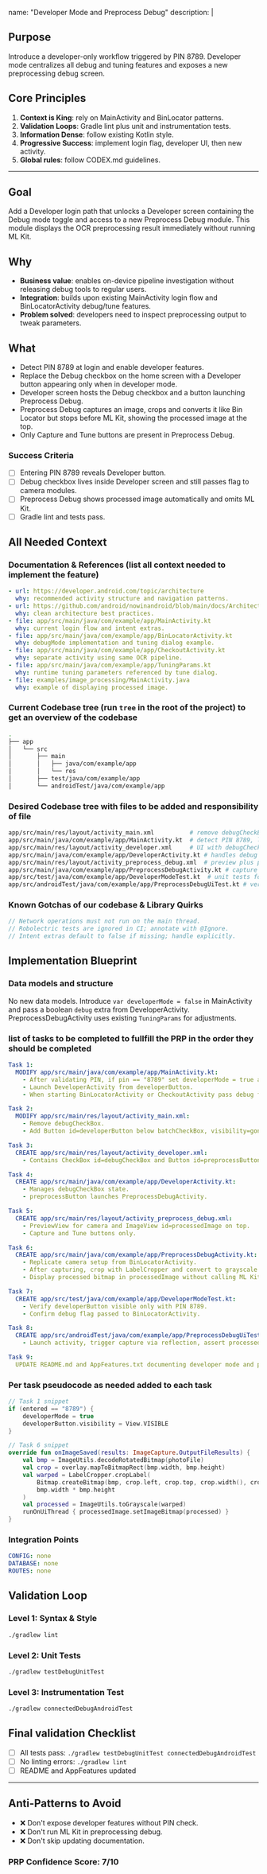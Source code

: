 name: "Developer Mode and Preprocess Debug"
description: |
  ## Purpose
  Introduce a developer-only workflow triggered by PIN 8789. Developer mode centralizes all debug and tuning features and exposes a new preprocessing debug screen.

  ## Core Principles
  1. **Context is King**: rely on MainActivity and BinLocator patterns.
  2. **Validation Loops**: Gradle lint plus unit and instrumentation tests.
  3. **Information Dense**: follow existing Kotlin style.
  4. **Progressive Success**: implement login flag, developer UI, then new activity.
  5. **Global rules**: follow CODEX.md guidelines.
---
## Goal
Add a Developer login path that unlocks a Developer screen containing the Debug mode toggle and access to a new Preprocess Debug module. This module displays the OCR preprocessing result immediately without running ML Kit.
## Why
- **Business value**: enables on-device pipeline investigation without releasing debug tools to regular users.
- **Integration**: builds upon existing MainActivity login flow and BinLocatorActivity debug/tune features.
- **Problem solved**: developers need to inspect preprocessing output to tweak parameters.
## What
- Detect PIN 8789 at login and enable developer features.
- Replace the Debug checkbox on the home screen with a Developer button appearing only when in developer mode.
- Developer screen hosts the Debug checkbox and a button launching Preprocess Debug.
- Preprocess Debug captures an image, crops and converts it like Bin Locator but stops before ML Kit, showing the processed image at the top.
- Only Capture and Tune buttons are present in Preprocess Debug.

### Success Criteria
- [ ] Entering PIN 8789 reveals Developer button.
- [ ] Debug checkbox lives inside Developer screen and still passes flag to camera modules.
- [ ] Preprocess Debug shows processed image automatically and omits ML Kit.
- [ ] Gradle lint and tests pass.
## All Needed Context

### Documentation & References (list all context needed to implement the feature)
```yaml
- url: https://developer.android.com/topic/architecture
  why: recommended activity structure and navigation patterns.
- url: https://github.com/android/nowinandroid/blob/main/docs/ArchitectureLearningJourney.md
  why: clean architecture best practices.
- file: app/src/main/java/com/example/app/MainActivity.kt
  why: current login flow and intent extras.
- file: app/src/main/java/com/example/app/BinLocatorActivity.kt
  why: debugMode implementation and tuning dialog example.
- file: app/src/main/java/com/example/app/CheckoutActivity.kt
  why: separate activity using same OCR pipeline.
- file: app/src/main/java/com/example/app/TuningParams.kt
  why: runtime tuning parameters referenced by tune dialog.
- file: examples/image_processing/MainActivity.java
  why: example of displaying processed image.
```

### Current Codebase tree (run `tree` in the root of the project) to get an overview of the codebase
```bash
.
├── app
│   └── src
│       ├── main
│       │   ├── java/com/example/app
│       │   └── res
│       ├── test/java/com/example/app
│       └── androidTest/java/com/example/app
```

### Desired Codebase tree with files to be added and responsibility of file
```bash
app/src/main/res/layout/activity_main.xml          # remove debugCheckBox, add developerButton
app/src/main/java/com/example/app/MainActivity.kt  # detect PIN 8789, launch DeveloperActivity
app/src/main/res/layout/activity_developer.xml     # UI with debugCheckBox and preprocessButton
app/src/main/java/com/example/app/DeveloperActivity.kt # handles debug flag and navigation
app/src/main/res/layout/activity_preprocess_debug.xml  # preview plus processed ImageView
app/src/main/java/com/example/app/PreprocessDebugActivity.kt # capture and show preprocessed image
app/src/test/java/com/example/app/DeveloperModeTest.kt  # unit tests for login logic
app/src/androidTest/java/com/example/app/PreprocessDebugUiTest.kt # verify processed image shows
```

### Known Gotchas of our codebase & Library Quirks
```kotlin
// Network operations must not run on the main thread.
// Robolectric tests are ignored in CI; annotate with @Ignore.
// Intent extras default to false if missing; handle explicitly.
```

## Implementation Blueprint

### Data models and structure
No new data models. Introduce `var developerMode = false` in MainActivity and pass a boolean `debug` extra from DeveloperActivity. PreprocessDebugActivity uses existing `TuningParams` for adjustments.

### list of tasks to be completed to fullfill the PRP in the order they should be completed
```yaml
Task 1:
  MODIFY app/src/main/java/com/example/app/MainActivity.kt:
    - After validating PIN, if pin == "8789" set developerMode = true and show developerButton.
    - Launch DeveloperActivity from developerButton.
    - When starting BinLocatorActivity or CheckoutActivity pass debug flag stored from DeveloperActivity.

Task 2:
  MODIFY app/src/main/res/layout/activity_main.xml:
    - Remove debugCheckBox.
    - Add Button id=developerButton below batchCheckBox, visibility=gone.

Task 3:
  CREATE app/src/main/res/layout/activity_developer.xml:
    - Contains CheckBox id=debugCheckBox and Button id=preprocessButton.

Task 4:
  CREATE app/src/main/java/com/example/app/DeveloperActivity.kt:
    - Manages debugCheckBox state.
    - preprocessButton launches PreprocessDebugActivity.

Task 5:
  CREATE app/src/main/res/layout/activity_preprocess_debug.xml:
    - PreviewView for camera and ImageView id=processedImage on top.
    - Capture and Tune buttons only.

Task 6:
  CREATE app/src/main/java/com/example/app/PreprocessDebugActivity.kt:
    - Replicate camera setup from BinLocatorActivity.
    - After capturing, crop with LabelCropper and convert to grayscale.
    - Display processed bitmap in processedImage without calling ML Kit.

Task 7:
  CREATE app/src/test/java/com/example/app/DeveloperModeTest.kt:
    - Verify developerButton visible only with PIN 8789.
    - Confirm debug flag passed to BinLocatorActivity.

Task 8:
  CREATE app/src/androidTest/java/com/example/app/PreprocessDebugUiTest.kt:
    - Launch activity, trigger capture via reflection, assert processedImage visible.

Task 9:
  UPDATE README.md and AppFeatures.txt documenting developer mode and preprocessing debug.
```

### Per task pseudocode as needed added to each task
```kotlin
// Task 1 snippet
if (entered == "8789") {
    developerMode = true
    developerButton.visibility = View.VISIBLE
}

// Task 6 snippet
override fun onImageSaved(results: ImageCapture.OutputFileResults) {
    val bmp = ImageUtils.decodeRotatedBitmap(photoFile)
    val crop = overlay.mapToBitmapRect(bmp.width, bmp.height)
    val warped = LabelCropper.cropLabel(
        Bitmap.createBitmap(bmp, crop.left, crop.top, crop.width(), crop.height()),
        bmp.width * bmp.height
    )
    val processed = ImageUtils.toGrayscale(warped)
    runOnUiThread { processedImage.setImageBitmap(processed) }
}
```

### Integration Points
```yaml
CONFIG: none
DATABASE: none
ROUTES: none
```

## Validation Loop

### Level 1: Syntax & Style
```bash
./gradlew lint
```

### Level 2: Unit Tests
```bash
./gradlew testDebugUnitTest
```

### Level 3: Instrumentation Test
```bash
./gradlew connectedDebugAndroidTest
```

## Final validation Checklist
- [ ] All tests pass: `./gradlew testDebugUnitTest connectedDebugAndroidTest`
- [ ] No linting errors: `./gradlew lint`
- [ ] README and AppFeatures updated

---

## Anti-Patterns to Avoid
- ❌ Don't expose developer features without PIN check.
- ❌ Don't run ML Kit in preprocessing debug.
- ❌ Don't skip updating documentation.

### PRP Confidence Score: 7/10
